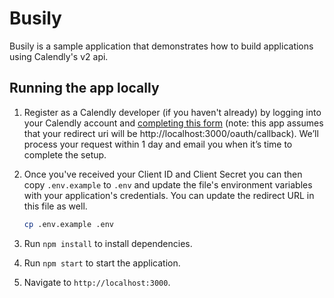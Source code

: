 # Busily

Busily is a sample application that demonstrates how to build applications using Calendly's v2 api.

## Running the app locally

1. Register as a Calendly developer (if you haven't already) by logging into your Calendly account and [completing this form](https://docs.google.com/forms/d/e/1FAIpQLSc9ltoPU9I_yyQt1gWLm6fa0xMhpPWm-mL_vfPfeilC_s1vTA/viewform) (note: this app assumes that your redirect uri will be http://localhost:3000/oauth/callback). We’ll process your request within 1 day and email you when it’s time to complete the setup.
1. Once you've received your Client ID and Client Secret you can then copy `.env.example` to `.env` and update the file's environment variables with your application's credentials. You can update the redirect URL in this file as well.

   ```bash
   cp .env.example .env
   ```

1. Run `npm install` to install dependencies.
1. Run `npm start` to start the application.
1. Navigate to `http://localhost:3000`.
